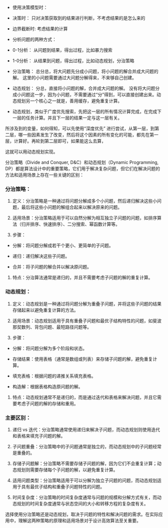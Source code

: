 - 使用决策模型时：

- 决策时： 只对决策获取到的结果进行判断，不考虑结果的是怎么来的

- 边界截断时:  考虑结果的计算

- 分析问题的两种方式：

- 0-1分析： 从问题到结果，得出过程，比如暴力搜索

- 1-0分析： 从结果到问题，得出过程，比如动态规划，分治策略

- 分治策略： 总分总，将大问题先分成小问题，将小问题的解合并成大问题的解。 这里的小问题需要通过大问题分解得来，不来够自己创建。

- 动态规划： 分总，直接将小问题的解，合并成大问题的解。 没有将大问题分成小问题这一步，因为小问题，不需要通过“分”得到，可以直接创建出来。动态规划另一个核心之一就是，善用缓存，避免重复计算。

- 动态规划，类似于广度优先搜索，先把这一层的所有情况计算完成，在完成下一层的任务计算。并且下一层的结果一定与这一层有关。

所涉及到的变量，如何得知，可以先使用“深度优先” 进行尝试，从第一层，到第二层，哪一些因素发生了改变，然后将这个因素的所有变化的可能，都先在第一层，计算好。再轮到第二层即可，如果能这么去算，

这就可以用动态规划实现。

分治策略（Divide and Conquer, D&C）和动态规划（Dynamic Programming, DP）都是算法设计中的重要策略，它们用于解决复杂问题，但它们在解决问题的方法和适用场景上存在一些关键的区别：

### 分治策略：

1. 定义：分治策略是一种通过将问题分解成多个小问题，然后递归解决这些小问题，最后将这些小问题的解组合起来以解决原来的问题。

1. 适用场景：分治策略适用于可以自然分解为相互独立子问题的问题，如排序算法（归并排序、快速排序）、二分搜索、幂函数计算等。

1. 步骤：

- 分解：将问题分解成若干个更小、更简单的子问题。

- 递归：递归解决这些子问题。

- 合并：将子问题的解合并以解决原问题。

1. 特点：分治算法通常是递归的，并且不需要考虑子问题的解的重复计算。

### 动态规划：

1. 定义：动态规划是一种通过将问题分解为重叠子问题，并将这些子问题的结果存储起来以避免重复计算的方法。

1. 适用场景：动态规划适用于具有重叠子问题和最优子结构特性的问题，如斐波那契数列、背包问题、最短路径问题等。

1. 步骤：

- 分解：将问题分解为多个阶段和状态。

- 存储结果：使用表格（通常是数组或列表）来存储子问题的解，避免重复计算。

- 填充表格：根据问题的递推关系填充表格。

- 构造解：根据表格构造原问题的解。

1. 特点：动态规划通常不是递归的，而是通过迭代和表格来解决问题，并且它需要考虑子问题的解的存储和重用。

### 主要区别：

1. 递归 vs 迭代：分治策略通常使用递归来解决子问题，而动态规划则使用迭代和表格来填充子问题的解。

1. 子问题重叠：分治策略中的子问题通常是独立的，而动态规划中的子问题经常是重叠的。

1. 存储子问题解：分治策略不需要存储子问题的解，因为它们不会重复计算；动态规划则需要存储每个子问题的解，以避免重复计算。

1. 适用问题类型：分治策略适用于可以分解为独立子问题的问题，而动态规划适用于具有最优子结构和重叠子问题特性的问题。

1. 时间复杂度：分治策略的时间复杂度通常与问题的规模和分解方式有关，而动态规划的时间复杂度通常与状态空间的大小和转移方程的复杂度有关。

选择使用分治策略还是动态规划，取决于问题的特性和解决问题的需求。在实际应用中，理解这两种策略的原理和适用场景对于设计高效算法至关重要。